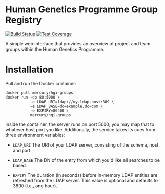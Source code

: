 # Human Genetics Programme Group Registry

[![Build Status](https://travis-ci.org/wtsi-hgi/hgi-groups.svg?branch=master)](https://travis-ci.org/wtsi-hgi/hgi-groups)
[![Test Coverage](https://codecov.io/gh/wtsi-hgi/hgi-groups/branch/master/graph/badge.svg)](https://codecov.io/gh/wtsi-hgi/hgi-groups)

A simple web interface that provides an overview of project and team
groups within the Human Genetics Programme.

# Installation

Pull and run the Docker container:

    docker pull mercury/hgi-groups
    docker run -dp 80:5000 \
               -e LDAP_URI=ldap://my.ldap.host:389 \
               -e LDAP_BASE=dc=example,dc=com \
               -e EXPIRY=86400 \
               mercury/hgi-groups

Inside the container, the server runs on port 5000; you may map that to
whatever host port you like. Additionally, the service takes its cues
from three environment variables:

* `LDAP_URI` The URI of your LDAP server, consisting of the schema, host
  and port.

* `LDAP_BASE` The DN of the entry from which you'd like all searches to
  be based.

* `EXPIRY` The duration (in seconds) before in-memory LDAP entities are
  refreshed from the LDAP server. This value is optional and defaults to
  3600 (i.e., one hour).
